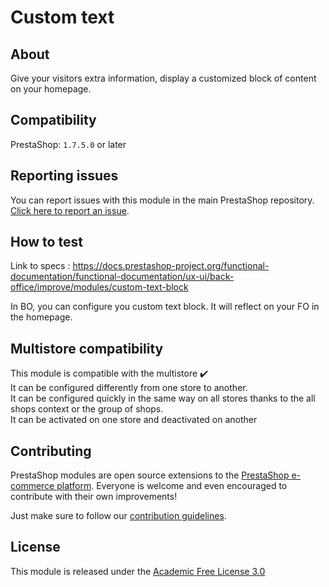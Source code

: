 # Custom text

## About

Give your visitors extra information, display a customized block of content on your homepage.

## Compatibility

PrestaShop: `1.7.5.0` or later

## Reporting issues

You can report issues with this module in the main PrestaShop repository. [Click here to report an issue][report-issue]. 

## How to test

Link to specs : https://docs.prestashop-project.org/functional-documentation/functional-documentation/ux-ui/back-office/improve/modules/custom-text-block

In BO, you can configure you custom text block. It will reflect on your FO in the homepage.

## Multistore compatibility

This module is compatible with the multistore :heavy_check_mark: <br/>
It can be configured differently from one store to another.<br/>
It can be configured quickly in the same way on all stores thanks to the all shops context or the group of shops.<br/>
It can be activated on one store and deactivated on another

## Contributing

PrestaShop modules are open source extensions to the [PrestaShop e-commerce platform][prestashop]. Everyone is welcome and even encouraged to contribute with their own improvements!

Just make sure to follow our [contribution guidelines][contribution-guidelines].

## License

This module is released under the [Academic Free License 3.0][AFL-3.0] 

[report-issue]: https://github.com/PrestaShop/PrestaShop/issues/new/choose
[prestashop]: https://www.prestashop-project.org/
[contribution-guidelines]: https://devdocs.prestashop.com/1.7/contribute/contribution-guidelines/project-modules/
[AFL-3.0]: https://opensource.org/licenses/AFL-3.0
